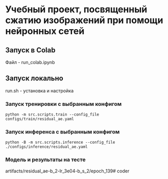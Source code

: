 # Учебный проект, посвященный сжатию изображений при помощи нейронных сетей

## Запуск в Colab

Файл - run_colab.ipynb

## Запуск локально

run.sh - установка и настройка

### Запуск тренировки с выбранным конфигом
```
python -m src.scripts.train --config_file configs/train/residual_ae.yaml
```

### Запуск инференса с выбранным конфигом
```
python -B -m src.scripts.inference --config_file ./configs/inference/residual_ae.yaml
```

### Модель и результаты на тесте
artifacts/residual_ae-b_2-lr_3e04-b_s_2/epoch_139# coder
